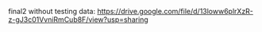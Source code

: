 final2 without testing data: https://drive.google.com/file/d/13loww6plrXzR-z-gJ3c01VvniRmCub8F/view?usp=sharing